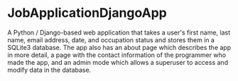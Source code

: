 # JobApplicationDjangoApp
A Python / Django-based web application that takes a user's first name, last name, email address, date, and occupation status and stores them in a SQLite3 database. 
The app also has an about page which describes the app in more detail, a page with the contact information of the programmer who made the app, and an admin mode which allows a superuser to access and modify data in the database.
